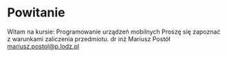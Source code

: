 # Powitanie

Witam na kursie:
Programowanie urządzeń mobilnych
Proszę się zapoznać z warunkami zaliczenia przedmiotu.
dr inż Mariusz Postół
mariusz.postol@p.lodz.pl
